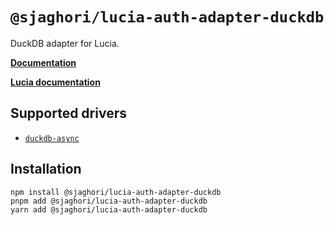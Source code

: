 # `@sjaghori/lucia-auth-adapter-duckdb`

DuckDB adapter for Lucia.

**[Documentation](https://lucia-auth.com/database/)**

**[Lucia documentation](https://v3.lucia-auth.com)**

## Supported drivers

- [`duckdb-async`](https://github.com/motherduckdb/duckdb-async)

## Installation

```
npm install @sjaghori/lucia-auth-adapter-duckdb
pnpm add @sjaghori/lucia-auth-adapter-duckdb
yarn add @sjaghori/lucia-auth-adapter-duckdb
```
